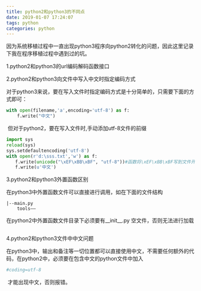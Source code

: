 ```yaml
---
title: python2和python3的不同点
date: 2019-01-07 17:24:07
tags: python
categories: python
---
```




​	因为系统移植过程中一直出现python3程序向python2转化的问题，因此这里记录下我在程序移植过程中遇到过的坑。



1.python2和python3的url编码解码函数接口





2.python2和python3向文件中写入中文时指定编码方式



​	对于python3来说，要在写入文件时指定编码方式是十分简单的，只需要下面的方式即可：

~~~python
with open(filename,'a',encoding='utf-8') as f:
	f.write("中文")
~~~

​	但对于python2，要在写入文件时,手动添加utf-8文件的前缀

~~~python
import sys
reload(sys)
sys.setdefaultencoding('utf-8')
with open(r'd:\sss.txt','w') as f:
　　f.write(unicode("\xEF\xBB\xBF", "utf-8"))#函数将\xEF\xBB\xBF写到文件开头，指示文件为UTF-8编码。
　　f.write(u'中文')
~~~



3.python2和python3外置函数区别

在python3中外置函数文件可以直接进行调用，如在下面的文件结构

~~~
|--main.py
	tools——

~~~





在python2中外置函数文件目录下必须要有__init__.py 空文件，否则无法进行加载

~~~

~~~



4.python2和python3文件中中文问题

​	在python3中，输出和备注等一切位置都可以直接使用中文，不需要任何额外的代码，在python2中，必须要在包含中文的python文件中加入

~~~python
#coding=utf-8
~~~

​	才能出现中文，否则报错。